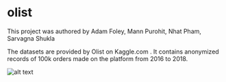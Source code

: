 # olist

This project was authored by Adam Foley, Mann Purohit, Nhat Pham, Sarvagna Shukla

The datasets are provided by Olist on Kaggle.com . It contains anonymized records of 100k orders made on the platform from 2016 to 2018.

![alt text](https://techcrunch.com/wp-content/uploads/2021/04/Olist-HQ-in-Brazil-1.jpg)
